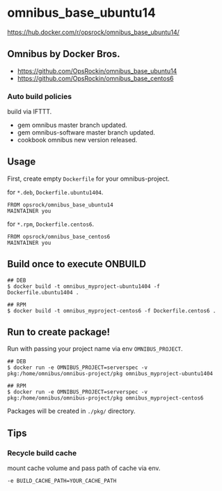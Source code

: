 # omnibus_base_ubuntu14

https://hub.docker.com/r/opsrock/omnibus_base_ubuntu14/

## Omnibus by Docker Bros.

- https://github.com/OpsRockin/omnibus_base_ubuntu14
- https://github.com/OpsRockin/omnibus_base_centos6

### Auto build policies

build via IFTTT.

- gem omnibus master branch updated.
- gem omnibus-software master branch updated.
- cookbook omnibus new version released.


## Usage

First, create empty `Dockerfile` for your omnibus-project.

for `*.deb`, `Dockerfile.ubuntu1404`.

```
FROM opsrock/omnibus_base_ubuntu14
MAINTAINER you
```

for `*.rpm`, `Dockerfile.centos6`.

```
FROM opsrock/omnibus_base_centos6
MAINTAINER you
```

## Build once to execute ONBUILD

```
## DEB
$ docker build -t omnibus_myproject-ubuntu1404 -f Dockerfile.ubuntu1404 .

## RPM
$ docker build -t omnibus_myproject-centos6 -f Dockerfile.centos6 .
```

## Run to create package!

Run with passing your project name via env `OMNIBUS_PROJECT`.

```
## DEB
$ docker run -e OMNIBUS_PROJECT=serverspec -v pkg:/home/omnibus/omnibus-project/pkg omnibus_myproject-ubuntu1404

## RPM
$ docker run -e OMNIBUS_PROJECT=serverspec -v pkg:/home/omnibus/omnibus-project/pkg omnibus_myproject-centos6
```

Packages will be created in `./pkg/` directory.


## Tips

### Recycle build cache

mount cache volume and pass path of cache via env.

`-e BUILD_CACHE_PATH=YOUR_CACHE_PATH`


